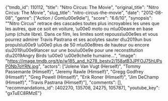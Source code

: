 {"tmdb_id": 110112, "title": "Nitro Circus: The Movie", "original_title": "Nitro Circus: The Movie", "slug_title": "nitro-circus-the-movie", "date": "2012-08-08", "genre": ["Action / Com\u00e9die"], "score": "6.6/10", "synopsis": "\"Nitro Circus\" retrace des cascades toutes plus incroyables les unes que les autres, que ce soit en voiture, \u00e0 moto ou m\u00eame en base jump (chute libre). Dans ce film, les limites sont repouss\u00e9es et vous pourrez admirer Travis Pastrana et ses acolytes sauter d\u2019un bus propuls\u00e9 \u00e0 plus de 50 m\u00e8tres de hauteur ou encore s\u2019\u00e9lancer sur une bou\u00e9e pour une reconstitution d\u2019Angry Birds \u00e0 \u00e9chelle humaine...", "image": "https://image.tmdb.org/t/p/w185_and_h278_bestv2/158atB3JPFOJ75hUPsP0Nb7oYRN.jpg", "actors": ["Jolene Van Vugt (Herself)", "Tommy Passemante (Himself)", "Jeremy Rawle (Himself)", "Gregg Godfrey (Himself)", "Greg Powell (Himself)", "Erik Roner (Himself)", "Jim DeChamp (Himself)", "Travis Pastrana (Himself)"], "comments": [], "recommandations_id": [402270, 135708, 24275, 105787], "youtube_key": "gxTuEC8RMzE"}